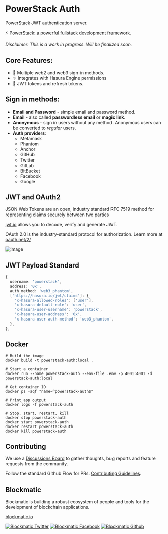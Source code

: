 # PowerStack Auth

PowerStack JWT authentication server.

⚡️ [PowerStack: a powerful fullstack development framework](https://powerstack.xyz).

_Disclaimer: This is a work in progress. Will be finalized soon._

## Core Features:

- 🔑 Multiple web2 and web3 sign-in methods.
- ✨ Integrates with Hasura Engine permissions
- 🔐 JWT tokens and refresh tokens.

## Sign in methods:

- **Email and Password** - simple email and password method.
- **Email** - also called **passwordless email** or **magic link**.
- **Anonymous** - sign in users without any method. Anonymous users can be
  converted to _regular_ users.
- **Auth providers**:
  - Metamask
  - Phantom
  - Anchor
  - GitHub
  - Twitter
  - GitLab
  - BitBucket
  - Facebook
  - Google

## JWT and OAuth2

JSON Web Tokens are an open, industry standard RFC 7519 method for representing claims securely between two parties

[jwt.io](http://jwt.io) allows you to decode, verify and generate JWT.

OAuth 2.0 is the industry-standard protocol for authorization. Learn more at [oauth.net/2/](https://oauth.net/2)

![image](https://user-images.githubusercontent.com/391270/184449766-90b00732-7fa3-4cf8-9986-892ff5686b8e.png)

## JWT Payload Standard

```ts
{
  username: 'powerstack',
  address: '0x',
  auth_method: 'web3_phantom',
  ['https://hasura.io/jwt/claims']: {
    'x-hasura-allowed-roles': ['user'],
    'x-hasura-default-role': 'user',
    'x-hasura-user-username': 'powerstack',
    'x-hasura-user-address': '0x',
    'x-hasura-user-auth-method': 'web3_phantom',
  },
},
```

## Docker

```
# Build the image
docker build -t powerstack-auth:local .

# Start a container
docker run --name powerstack-auth --env-file .env -p 4001:4001 -d powerstack-auth:local

# Get container ID
docker ps -aqf "name=^powerstack-auth$"

# Print app output
docker logs -f powerstack-auth

# Stop, start, restart, kill
docker stop powerstack-auth
docker start powerstack-auth
docker restart powerstack-auth
docker kill powerstack-auth
```

## Contributing

We use a [Discussions Board](https://github.com/blockmatic/powerstack-docs/discussions/1) to gather thoughts, bug reports and feature requests from the community.

Follow the standard Github Flow for PRs. [Contributing Guidelines](https://docs.powerstack.xyz/powerstack/other-resources/contributing-guidelines).

## Blockmatic

Blockmatic is building a robust ecosystem of people and tools for the development of blockchain applications.

[blockmatic.io](https://blockmatic.io)

<!-- Please don't remove this: Grab your social icons from https://github.com/carlsednaoui/gitsocial -->

<!-- display the social media buttons in your README -->

[![Blockmatic Twitter][1.1]][1]
[![Blockmatic Facebook][2.1]][2]
[![Blockmatic Github][3.1]][3]

<!-- links to social media icons -->
<!-- no need to change these -->

<!-- icons with padding -->

[1.1]: http://i.imgur.com/tXSoThF.png 'twitter icon with padding'
[2.1]: http://i.imgur.com/P3YfQoD.png 'facebook icon with padding'
[3.1]: http://i.imgur.com/0o48UoR.png 'github icon with padding'

<!-- icons without padding -->

[1.2]: http://i.imgur.com/wWzX9uB.png 'twitter icon without padding'
[2.2]: http://i.imgur.com/fep1WsG.png 'facebook icon without padding'
[3.2]: http://i.imgur.com/9I6NRUm.png 'github icon without padding'

<!-- links to your social media accounts -->
<!-- update these accordingly -->

[1]: http://www.twitter.com/blockmatic_io
[2]: http://fb.me/blockmatic.io
[3]: http://www.github.com/blockmatic

<!-- Please don't remove this: Grab your social icons from https://github.com/carlsednaoui/gitsocial -->
